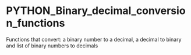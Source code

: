 # PYTHON_Binary_decimal_conversion_functions
Functions that convert: a binary number to a decimal, a decimal to binary and list of binary numbers to decimals
